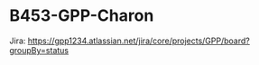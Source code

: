 # B453-GPP-Charon
 
Jira: https://gpp1234.atlassian.net/jira/core/projects/GPP/board?groupBy=status
